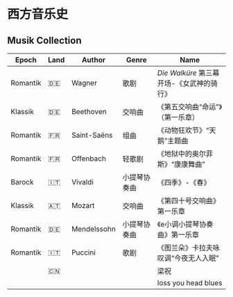 # 西方音乐史

## Musik Collection

| Epoch    | Land      | Author   | Genre        | Name                                  |
| -------- | --------- | -------- | ------------ | ------------------------------------- |
| Romantik | :de:      | Wagner   | 歌剧         | *Die Walküre* 第三幕开场-《女武神的骑行》 |
| Klassik  | :de:      | Beethoven   | 交响曲       | 《第五交响曲“命运”》（第一乐章）      |
| Romantik | :fr:      | Saint-Saëns     | 组曲         | 《动物狂欢节》“天鹅”主题曲            |
| Romantik | :fr:      | Offenbach | 轻歌剧       | 《地狱中的奥尔菲斯》“康康舞曲”        |
| Barock   | :it:      | Vivaldi | 小提琴协奏曲 | 《四季》-《春》                       |
| Klassik  | :austria: | Mozart   | 交响曲       | 《第四十号交响曲》第一乐章            |
| Romantik | :de:      | Mendelssohn | 小提琴协奏曲 | 《e小调小提琴协奏曲》第一乐章         |
| Romantik | :it:      | Puccini   | 歌剧         | 《图兰朵》卡拉夫咏叹调“今夜无人入眠”  |
| |:cn:| | | 梁祝 |
| |  |  |  |loss you head blues|